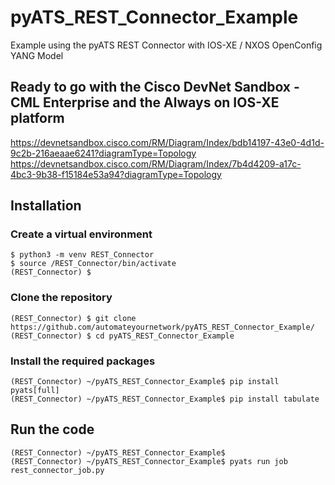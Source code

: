 # pyATS_REST_Connector_Example
Example using the pyATS REST Connector with IOS-XE / NXOS OpenConfig YANG Model 

## Ready to go with the Cisco DevNet Sandbox - CML Enterprise and the Always on IOS-XE platform
https://devnetsandbox.cisco.com/RM/Diagram/Index/bdb14197-43e0-4d1d-9c2b-216aeaae6241?diagramType=Topology
https://devnetsandbox.cisco.com/RM/Diagram/Index/7b4d4209-a17c-4bc3-9b38-f15184e53a94?diagramType=Topology
## Installation

### Create a virtual environment
```console
$ python3 -m venv REST_Connector
$ source /REST_Connector/bin/activate
(REST_Connector) $
```

### Clone the repository 
```console
(REST_Connector) $ git clone https://github.com/automateyournetwork/pyATS_REST_Connector_Example/
(REST_Connector) $ cd pyATS_REST_Connector_Example
```

### Install the required packages
```console
(REST_Connector) ~/pyATS_REST_Connector_Example$ pip install pyats[full]
(REST_Connector) ~/pyATS_REST_Connector_Example$ pip install tabulate
```

## Run the code
```console
(REST_Connector) ~/pyATS_REST_Connector_Example$
(REST_Connector) ~/pyATS_REST_Connector_Example$ pyats run job rest_connector_job.py
```